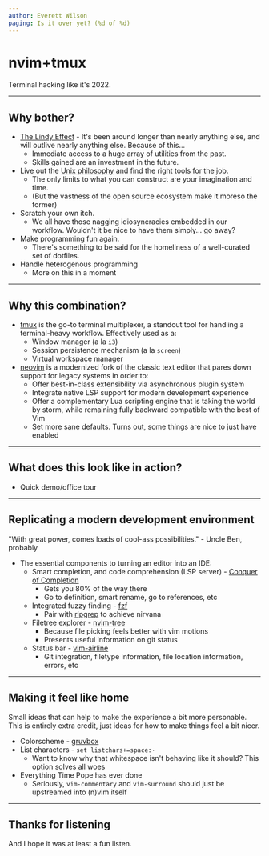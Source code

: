 ```yaml
---
author: Everett Wilson
paging: Is it over yet? (%d of %d)
---
```


# nvim+tmux
Terminal hacking like it's 2022.

---

## Why bother?
- [The Lindy Effect](https://en.wikipedia.org/wiki/Lindy_effect) - It's been
around longer than nearly anything else, and will outlive nearly anything else.
Because of this...
    - Immediate access to a huge array of utilities from the past.
    - Skills gained are an investment in the future.
- Live out the [Unix philosophy](https://en.wikipedia.org/wiki/Unix_philosophy)
and find the right tools for the job.
    - The only limits to what you can construct are your imagination and time.
    - (But the vastness of the open source ecosystem make it moreso the former)
- Scratch your own itch.
    - We all have those nagging idiosyncracies embedded in our workflow.
    Wouldn't it be nice to have them simply... go away?
- Make programming fun again.
    - There's something to be said for the homeliness of a well-curated set of
    dotfiles.
- Handle heterogenous programming
    - More on this in a moment

---

## Why this combination?
- [tmux](https://github.com/tmux/tmux) is the go-to terminal multiplexer, a
standout tool for handling a terminal-heavy workflow. Effectively used as a:
    - Window manager (a la `i3`)
    - Session persistence mechanism (a la `screen`)
    - Virtual workspace manager
- [neovim](https://neovim.io/) is a modernized fork of the classic text editor
that pares down support for legacy systems in order to:
    - Offer best-in-class extensibility via asynchronous plugin system
    - Integrate native LSP support for modern development experience
    - Offer a complementary Lua scripting engine that is taking the world by
    storm, while remaining fully backward compatible with the best of Vim
    - Set more sane defaults. Turns out, some things are nice to just have enabled

---

## What does this look like in action?
- Quick demo/office tour

---

## Replicating a modern development environment
"With great power, comes loads of cool-ass possibilities." - Uncle Ben, probably
- The essential components to turning an editor into an IDE:
    - Smart completion, and code comprehension (LSP server) - [Conquer of Completion](https://github.com/neoclide/coc.nvim)
        - Gets you 80% of the way there
        - Go to definition, smart rename, go to references, etc
    - Integrated fuzzy finding - [fzf](https://github.com/junegunn/fzf.vim)
        - Pair with [ripgrep](https://github.com/BurntSushi/ripgrep) to achieve
        nirvana
    - Filetree explorer - [nvim-tree](https://github.com/kyazdani42/nvim-tree.lua)
        - Because file picking feels better with vim motions
        - Presents useful information on git status
    - Status bar - [vim-airline](https://github.com/vim-airline/vim-airline)
        - Git integration, filetype information, file location information, errors, etc

---

## Making it feel like home
Small ideas that can help to make the experience a bit more personable. This is
entirely extra credit, just ideas for how to make things feel a bit nicer.
- Colorscheme - [gruvbox](https://github.com/gruvbox-community/gruvbox)
- List characters - `set listchars+=space:·`
    - Want to know why that whitespace isn't behaving like it should? This
    option solves all woes
- Everything Time Pope has ever done
    - Seriously, `vim-commentary` and `vim-surround` should just be upstreamed
    into (n)vim itself

---

## Thanks for listening
And I hope it was at least a fun listen.
